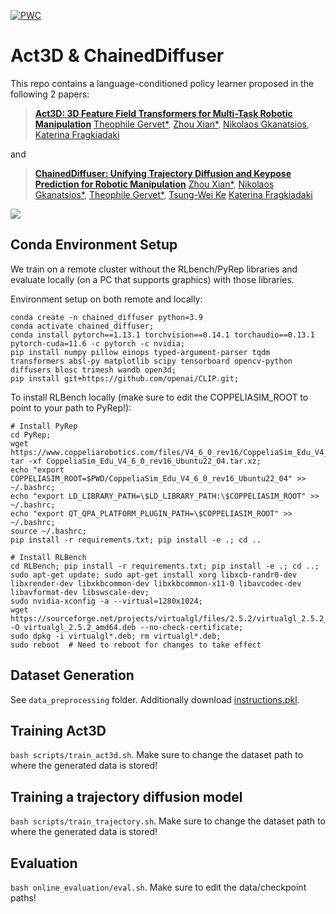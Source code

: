 [![PWC](https://img.shields.io/endpoint.svg?url=https://paperswithcode.com/badge/act3d-infinite-resolution-action-detection/robot-manipulation-on-rlbench)](https://paperswithcode.com/sota/robot-manipulation-on-rlbench?p=act3d-infinite-resolution-action-detection)


# Act3D & ChainedDiffuser


This repo contains a language-conditioned policy learner proposed in the following 2 papers:

> **[Act3D: 3D Feature Field Transformers for Multi-Task Robotic Manipulation](https://act3d.github.io/)**
> [Theophile Gervet*](https://theophilegervet.github.io/), [Zhou Xian*](https://zhou-xian.com/), [Nikolaos Gkanatsios](https://nickgkan.github.io/), [Katerina Fragkiadaki](https://www.cs.cmu.edu/~katef/)

and 

> **[ChainedDiffuser: Unifying Trajectory Diffusion and Keypose Prediction for Robotic Manipulation](https://chained-diffuser.github.io/)**
> [Zhou Xian*](https://zhou-xian.com/), [Nikolaos Gkanatsios*](https://nickgkan.github.io/), [Theophile Gervet*](https://theophilegervet.github.io/), [Tsung-Wei Ke](https://twke18.github.io/) [Katerina Fragkiadaki](https://www.cs.cmu.edu/~katef/)


![](imgs/tasks.png)

## Conda Environment Setup

We train on a remote cluster without the RLbench/PyRep libraries and evaluate locally (on a PC that supports graphics) with those libraries.

Environment setup on both remote and locally:
```
conda create -n chained_diffuser python=3.9
conda activate chained_diffuser;
conda install pytorch==1.13.1 torchvision==0.14.1 torchaudio==0.13.1 pytorch-cuda=11.6 -c pytorch -c nvidia;
pip install numpy pillow einops typed-argument-parser tqdm transformers absl-py matplotlib scipy tensorboard opencv-python diffusers blosc trimesh wandb open3d;
pip install git+https://github.com/openai/CLIP.git;
```

To install RLBench locally (make sure to edit the COPPELIASIM_ROOT to point to your path to PyRep!):
```
# Install PyRep
cd PyRep; 
wget https://www.coppeliarobotics.com/files/V4_6_0_rev16/CoppeliaSim_Edu_V4_6_0_rev16_Ubuntu22_04.tar.xz; 
tar -xf CoppeliaSim_Edu_V4_6_0_rev16_Ubuntu22_04.tar.xz;
echo "export COPPELIASIM_ROOT=$PWD/CoppeliaSim_Edu_V4_6_0_rev16_Ubuntu22_04" >> ~/.bashrc; 
echo "export LD_LIBRARY_PATH=\$LD_LIBRARY_PATH:\$COPPELIASIM_ROOT" >> ~/.bashrc;
echo "export QT_QPA_PLATFORM_PLUGIN_PATH=\$COPPELIASIM_ROOT" >> ~/.bashrc;
source ~/.bashrc;
pip install -r requirements.txt; pip install -e .; cd ..

# Install RLBench
cd RLBench; pip install -r requirements.txt; pip install -e .; cd ..;
sudo apt-get update; sudo apt-get install xorg libxcb-randr0-dev libxrender-dev libxkbcommon-dev libxkbcommon-x11-0 libavcodec-dev libavformat-dev libswscale-dev;
sudo nvidia-xconfig -a --virtual=1280x1024;
wget https://sourceforge.net/projects/virtualgl/files/2.5.2/virtualgl_2.5.2_amd64.deb/download -O virtualgl_2.5.2_amd64.deb --no-check-certificate;
sudo dpkg -i virtualgl*.deb; rm virtualgl*.deb;
sudo reboot  # Need to reboot for changes to take effect
```

## Dataset Generation

See `data_preprocessing` folder. Additionally download [instructions.pkl](https://drive.google.com/file/d/1ZGp18GBzzM9oP866vlTBg4DgfXn7BliL/view?usp=sharing).

## Training Act3D

`bash scripts/train_act3d.sh`. Make sure to change the dataset path to where the generated data is stored!

## Training a trajectory diffusion model

`bash scripts/train_trajectory.sh`. Make sure to change the dataset path to where the generated data is stored!

## Evaluation

`bash online_evaluation/eval.sh`. Make sure to edit the data/checkpoint paths!
